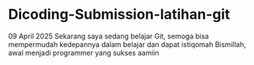 # Dicoding-Submission-latihan-git

09 April 2025
Sekarang saya sedang belajar Git, semoga bisa mempermudah kedepannya dalam belajar dan dapat istiqomah
Bismillah, awal menjadi programmer yang sukses aamiin
